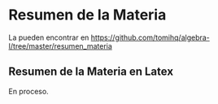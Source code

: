 # Resumen de la Materia
La pueden encontrar en https://github.com/tomihq/algebra-I/tree/master/resumen_materia

## Resumen de la Materia en Latex
En proceso.
